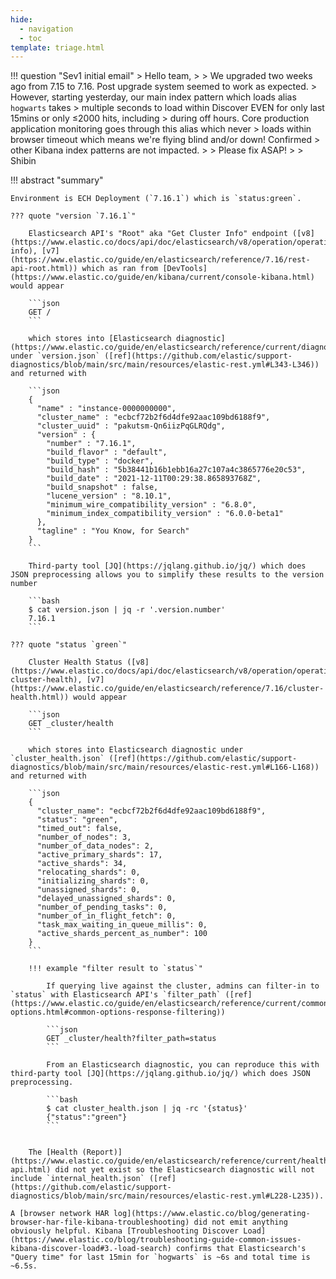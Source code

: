```yaml
---
hide:
  - navigation
  - toc
template: triage.html
---
```


!!! question "Sev1 initial email"
	> Hello team,
	> 
	> We upgraded two weeks ago from 7.15 to 7.16. Post upgrade system seemed to work as expected. 
	> However, starting yesterday, our main index pattern which loads alias `hogwarts` takes 
	> multiple seconds to load within Discover EVEN for only last 15mins or only ≤2000 hits, including 
	> during off hours. Core production application monitoring goes through this alias which never
	> loads within browser timeout which means we're flying blind and/or down! Confirmed 
	> other Kibana index patterns are not impacted.
	> 
	> Please fix ASAP!
	> 
	> Shibin

!!! abstract "summary" 

	Environment is ECH Deployment (`7.16.1`) which is `status:green`. 

	??? quote "version `7.16.1`"
		
		Elasticsearch API's "Root" aka "Get Cluster Info" endpoint ([v8](https://www.elastic.co/docs/api/doc/elasticsearch/v8/operation/operation-info), [v7](https://www.elastic.co/guide/en/elasticsearch/reference/7.16/rest-api-root.html)) which as ran from [DevTools](https://www.elastic.co/guide/en/kibana/current/console-kibana.html) would appear

		```json
		GET /
		```

		which stores into [Elasticsearch diagnostic](https://www.elastic.co/guide/en/elasticsearch/reference/current/diagnostic.html) under `version.json` ([ref](https://github.com/elastic/support-diagnostics/blob/main/src/main/resources/elastic-rest.yml#L343-L346)) and returned with

		```json
		{
		  "name" : "instance-0000000000",
		  "cluster_name" : "ecbcf72b2f6d4dfe92aac109bd6188f9",
		  "cluster_uuid" : "pakutsm-Qn6iizPqGLRQdg",
		  "version" : {
		    "number" : "7.16.1",
		    "build_flavor" : "default",
		    "build_type" : "docker",
		    "build_hash" : "5b38441b16b1ebb16a27c107a4c3865776e20c53",
		    "build_date" : "2021-12-11T00:29:38.865893768Z",
		    "build_snapshot" : false,
		    "lucene_version" : "8.10.1",
		    "minimum_wire_compatibility_version" : "6.8.0",
		    "minimum_index_compatibility_version" : "6.0.0-beta1"
		  },
		  "tagline" : "You Know, for Search"
		}
		```

		Third-party tool [JQ](https://jqlang.github.io/jq/) which does JSON preprocessing allows you to simplify these results to the version number

		```bash
		$ cat version.json | jq -r '.version.number'
		7.16.1
		```

	??? quote "status `green`"

		Cluster Health Status ([v8](https://www.elastic.co/docs/api/doc/elasticsearch/v8/operation/operation-cluster-health), [v7](https://www.elastic.co/guide/en/elasticsearch/reference/7.16/cluster-health.html)) would appear
		
		```json
		GET _cluster/health
		```

		which stores into Elasticsearch diagnostic under `cluster_health.json` ([ref](https://github.com/elastic/support-diagnostics/blob/main/src/main/resources/elastic-rest.yml#L166-L168)) and returned with 

		```json
		{
		  "cluster_name": "ecbcf72b2f6d4dfe92aac109bd6188f9",
		  "status": "green",
		  "timed_out": false,
		  "number_of_nodes": 3,
		  "number_of_data_nodes": 2,
		  "active_primary_shards": 17,
		  "active_shards": 34,
		  "relocating_shards": 0,
		  "initializing_shards": 0,
		  "unassigned_shards": 0,
		  "delayed_unassigned_shards": 0,
		  "number_of_pending_tasks": 0,
		  "number_of_in_flight_fetch": 0,
		  "task_max_waiting_in_queue_millis": 0,
		  "active_shards_percent_as_number": 100
		}
		```

		!!! example "filter result to `status`"
		
			If querying live against the cluster, admins can filter-in to `status` with Elasticsearch API's `filter_path` ([ref](https://www.elastic.co/guide/en/elasticsearch/reference/current/common-options.html#common-options-response-filtering))

			```json
			GET _cluster/health?filter_path=status
			```

			From an Elasticsearch diagnostic, you can reproduce this with third-party tool [JQ](https://jqlang.github.io/jq/) which does JSON preprocessing.

			```bash
			$ cat cluster_health.json | jq -rc '{status}'
			{"status":"green"}
			```
			

		The [Health (Report)](https://www.elastic.co/guide/en/elasticsearch/reference/current/health-api.html) did not yet exist so the Elasticsearch diagnostic will not include `internal_health.json` ([ref](https://github.com/elastic/support-diagnostics/blob/main/src/main/resources/elastic-rest.yml#L228-L235)). 

	A [browser network HAR log](https://www.elastic.co/blog/generating-browser-har-file-kibana-troubleshooting) did not emit anything obviously helpful. Kibana [Troubleshooting Discover Load](https://www.elastic.co/blog/troubleshooting-guide-common-issues-kibana-discover-load#3.-load-search) confirms that Elasticsearch's "Query time" for last 15min for `hogwarts` is ~6s and total time is ~6.5s. 
